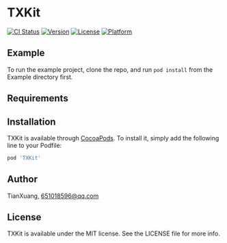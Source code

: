 # TXKit

[![CI Status](https://img.shields.io/travis/TianXuang/TXKit.svg?style=flat)](https://travis-ci.org/TianXuang/TXKit)
[![Version](https://img.shields.io/cocoapods/v/TXKit.svg?style=flat)](https://cocoapods.org/pods/TXKit)
[![License](https://img.shields.io/cocoapods/l/TXKit.svg?style=flat)](https://cocoapods.org/pods/TXKit)
[![Platform](https://img.shields.io/cocoapods/p/TXKit.svg?style=flat)](https://cocoapods.org/pods/TXKit)

## Example

To run the example project, clone the repo, and run `pod install` from the Example directory first.

## Requirements

## Installation

TXKit is available through [CocoaPods](https://cocoapods.org). To install
it, simply add the following line to your Podfile:

```ruby
pod 'TXKit'
```

## Author

TianXuang, 651018596@qq.com

## License

TXKit is available under the MIT license. See the LICENSE file for more info.
